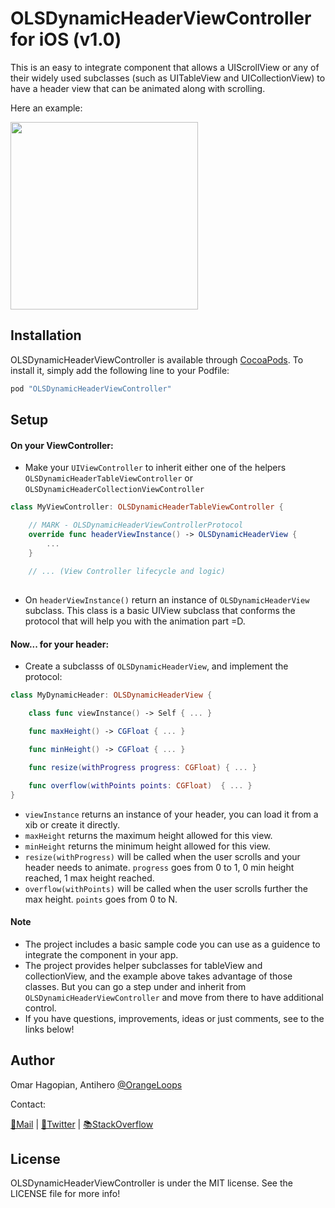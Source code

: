 # OLSDynamicHeaderViewController for iOS (v1.0)

This is an easy to integrate component that allows a UIScrollView or any of their widely used subclasses (such as UITableView and UICollectionView) to have a header view that can be animated along with scrolling.

Here an example:

<img src="./Resources/OLSDynamicHeaderDemo.gif" width="300">

## Installation

OLSDynamicHeaderViewController is available through [CocoaPods](http://cocoapods.org). To install
it, simply add the following line to your Podfile:

```ruby
pod "OLSDynamicHeaderViewController"
```

## Setup

#### On your ViewController:
* Make your `UIViewController` to inherit either one of the helpers `OLSDynamicHeaderTableViewController` or `OLSDynamicHeaderCollectionViewController`

```swift
class MyViewController: OLSDynamicHeaderTableViewController {

    // MARK - OLSDynamicHeaderViewControllerProtocol
    override func headerViewInstance() -> OLSDynamicHeaderView {
        ...
    }
    
    // ... (View Controller lifecycle and logic)
    
```

* On `headerViewInstance()` return an instance of `OLSDynamicHeaderView` subclass. This class is a basic UIView subclass that conforms the protocol that will help you with the animation part =D. 

#### Now... for your header:
* Create a subclasss of `OLSDynamicHeaderView`, and implement the protocol:
```swift
class MyDynamicHeader: OLSDynamicHeaderView {

    class func viewInstance() -> Self { ... }

    func maxHeight() -> CGFloat { ... }

    func minHeight() -> CGFloat { ... }

    func resize(withProgress progress: CGFloat) { ... }

    func overflow(withPoints points: CGFloat)  { ... }
}
```
* `viewInstance` returns an instance of your header, you can load it from a xib or create it directly.
* `maxHeight` returns the maximum height allowed for this view.
* `minHeight` returns the minimum height allowed for this view.
* `resize(withProgress)` will be called when the user scrolls and your header needs to animate. `progress` goes from 0 to 1, 0 min height reached, 1 max height reached.
* `overflow(withPoints)` will be called when the user scrolls further the max height. `points` goes from 0 to N.

#### Note
* The project includes a basic sample code you can use as a guidence to integrate the component in your app.
* The project provides helper subclasses for tableView and collectionView, and the example above takes advantage of those classes. But you can go a step under and inherit from `OLSDynamicHeaderViewController` and move from there to have additional control.
* If you have questions, improvements, ideas or just comments, see to the links below!

## Author

Omar Hagopian, Antihero [@OrangeLoops](http://orangeloops.com)

Contact:

[📨Mail](ohagopian@orangeloops.com) | [🐥Twitter](https://twitter.com/clackmac) | [📚StackOverflow](https://stackoverflow.com/users/219777/omer)

## License

OLSDynamicHeaderViewController is under the MIT license. See the LICENSE file for more info!
